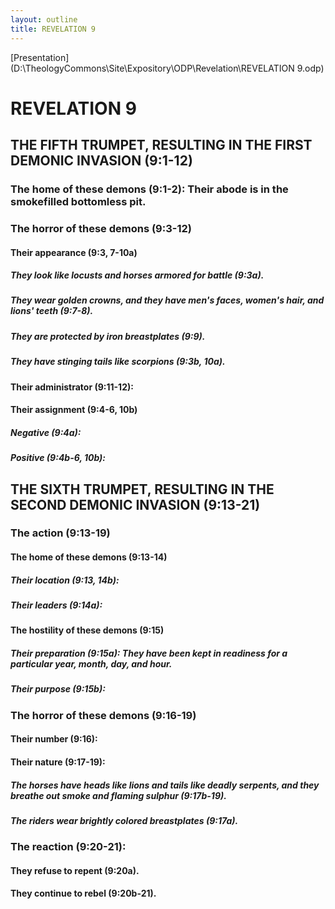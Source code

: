 ```yaml
---
layout: outline
title: REVELATION 9
---
```

[Presentation](D:\TheologyCommons\Site\Expository\ODP\Revelation\REVELATION 9.odp)
# REVELATION 9
## THE FIFTH TRUMPET, RESULTING IN THE FIRST DEMONIC INVASION (9:1-12) 
###  The home of these demons (9:1-2): Their abode is in the smokefilled bottomless pit. 
###  The horror of these demons (9:3-12) 
####  Their appearance (9:3, 7-10a) 
#####  They look like locusts and horses armored for battle (9:3a). 
#####  They wear golden crowns, and they have men\'s faces, women\'s hair, and lions\' teeth (9:7-8). 
#####  They are protected by iron breastplates (9:9). 
#####  They have stinging tails like scorpions (9:3b, 10a). 
####  Their administrator (9:11-12): 
####  Their assignment (9:4-6, 10b) 
#####  Negative (9:4a): 
#####  Positive (9:4b-6, 10b): 
## THE SIXTH TRUMPET, RESULTING IN THE SECOND DEMONIC INVASION (9:13-21) 
###  The action (9:13-19) 
####  The home of these demons (9:13-14) 
#####  Their location (9:13, 14b): 
#####  Their leaders (9:14a): 
####  The hostility of these demons (9:15) 
#####  Their preparation (9:15a): They have been kept in readiness for a particular year, month, day, and hour. 
#####  Their purpose (9:15b): 
###  The horror of these demons (9:16-19) 
####  Their number (9:16): 
####  Their nature (9:17-19): 
#####  The horses have heads like lions and tails like deadly serpents, and they breathe out smoke and flaming sulphur (9:17b-19). 
#####  The riders wear brightly colored breastplates (9:17a). 
###  The reaction (9:20-21): 
####  They refuse to repent (9:20a). 
####  They continue to rebel (9:20b-21). 

